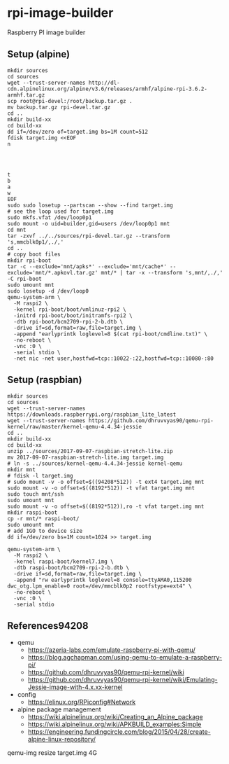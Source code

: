 # rpi-image-builder
Raspberry PI image builder

## Setup (alpine)
```
mkdir sources
cd sources
wget --trust-server-names http://dl-cdn.alpinelinux.org/alpine/v3.6/releases/armhf/alpine-rpi-3.6.2-armhf.tar.gz
scp root@rpi-devel:/root/backup.tar.gz .
mv backup.tar.gz rpi-devel.tar.gz
cd ..
mkdir build-xx
cd build-xx
dd if=/dev/zero of=target.img bs=1M count=512
fdisk target.img <<EOF
n




t
b
a
w
EOF
sudo sudo losetup --partscan --show --find target.img
# see the loop used for target.img
sudo mkfs.vfat /dev/loop0p1
sudo mount -o uid=builder,gid=users /dev/loop0p1 mnt
cd mnt
tar -zxvf ../../sources/rpi-devel.tar.gz --transform 's,mmcblk0p1/,./,'
cd ..
# copy boot files
mkdir rpi-boot
tar -c --exclude='mnt/apks*' --exclude='mnt/cache*' --exclude='mnt/*.apkovl.tar.gz' mnt/* | tar -x --transform 's,mnt/,./,' -C rpi-boot
sudo umount mnt
sudo losetup -d /dev/loop0
qemu-system-arm \
  -M raspi2 \
  -kernel rpi-boot/boot/vmlinuz-rpi2 \
  -initrd rpi-boot/boot/initramfs-rpi2 \
  -dtb rpi-boot/bcm2709-rpi-2-b.dtb \
  -drive if=sd,format=raw,file=target.img \
  -append "earlyprintk loglevel=8 $(cat rpi-boot/cmdline.txt)" \
  -no-reboot \
  -vnc :0 \
  -serial stdio \
  -net nic -net user,hostfwd=tcp::10022-:22,hostfwd=tcp::10080-:80
```

## Setup (raspbian)
```
mkdir sources
cd sources
wget --trust-server-names https://downloads.raspberrypi.org/raspbian_lite_latest
wget --trust-server-names https://github.com/dhruvvyas90/qemu-rpi-kernel/raw/master/kernel-qemu-4.4.34-jessie
cd ..
mkdir build-xx
cd build-xx
unzip ../sources/2017-09-07-raspbian-stretch-lite.zip
mv 2017-09-07-raspbian-stretch-lite.img target.img
# ln -s ../sources/kernel-qemu-4.4.34-jessie kernel-qemu
mkdir mnt
# fdisk -l target.img
# sudo mount -v -o offset=$((94208*512)) -t ext4 target.img mnt
sudo mount -v -o offset=$((8192*512)) -t vfat target.img mnt
sudo touch mnt/ssh
sudo umount mnt
sudo mount -v -o offset=$((8192*512)),ro -t vfat target.img mnt
mkdir raspi-boot
cp -r mnt/* raspi-boot/
sudo umount mnt
# add 1GO to device size
dd if=/dev/zero bs=1M count=1024 >> target.img

qemu-system-arm \
  -M raspi2 \
  -kernel raspi-boot/kernel7.img \
  -dtb raspi-boot/bcm2709-rpi-2-b.dtb \
  -drive if=sd,format=raw,file=target.img \
  -append "rw earlyprintk loglevel=8 console=ttyAMA0,115200 dwc_otg.lpm_enable=0 root=/dev/mmcblk0p2 rootfstype=ext4" \
  -no-reboot \
  -vnc :0 \
  -serial stdio

```

## References94208
* qemu
  * https://azeria-labs.com/emulate-raspberry-pi-with-qemu/
  * https://blog.agchapman.com/using-qemu-to-emulate-a-raspberry-pi/
  * https://github.com/dhruvvyas90/qemu-rpi-kernel/wiki
  * https://github.com/dhruvvyas90/qemu-rpi-kernel/wiki/Emulating-Jessie-image-with-4.x.xx-kernel
* config
  * https://elinux.org/RPiconfig#Network
* alpine package management
  * https://wiki.alpinelinux.org/wiki/Creating_an_Alpine_package
  * https://wiki.alpinelinux.org/wiki/APKBUILD_examples:Simple
  * https://engineering.fundingcircle.com/blog/2015/04/28/create-alpine-linux-repository/


qemu-img resize target.img 4G